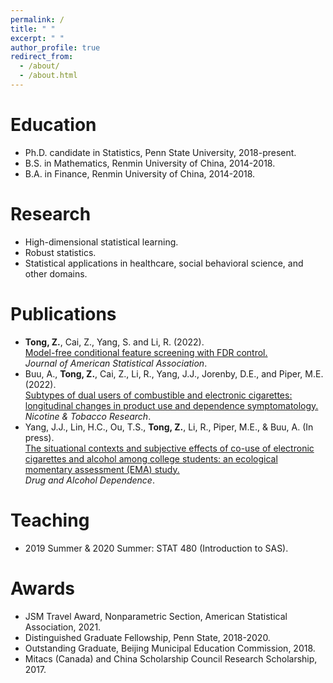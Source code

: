 ```yaml
---
permalink: /
title: " "
excerpt: " "
author_profile: true
redirect_from: 
  - /about/
  - /about.html
---
```



Education
======

* Ph.D. candidate in Statistics, Penn State University, 2018-present.
* B.S.  in Mathematics, Renmin University of China, 2014-2018.
* B.A.  in Finance, Renmin University of China, 2014-2018.


Research
======

* High-dimensional statistical learning.
* Robust statistics.
* Statistical applications in healthcare, social behavioral science, and other domains.


Publications
======

* **Tong, Z.**, Cai, Z., Yang, S. and Li, R. (2022). \
  [Model-free conditional feature screening with FDR control.](https://doi.org/10.1080/01621459.2022.2063130) \
  *Journal of American Statistical Association*.
* Buu, A., **Tong, Z.**, Cai, Z., Li, R., Yang, J.J., Jorenby, D.E., and Piper, M.E. (2022). \
  [Subtypes of dual users of combustible and electronic cigarettes: longitudinal changes in product use and dependence symptomatology.](https://academic.oup.com/ntr/advance-article/doi/10.1093/ntr/ntac151/6615357) \
  *Nicotine & Tobacco Research*.
* Yang, J.J., Lin, H.C., Ou, T.S., **Tong, Z.**, Li, R., Piper, M.E., & Buu, A. (In press). \
  [The situational contexts and subjective effects of co-use of electronic cigarettes and alcohol among college students: an ecological momentary assessment (EMA) study.](https://www.sciencedirect.com/science/article/abs/pii/S0376871622003313) \
  *Drug and Alcohol Dependence*.


Teaching
======

* 2019 Summer & 2020 Summer: STAT 480 (Introduction to SAS).


Awards
======

* JSM Travel Award, Nonparametric Section, American Statistical Association, 2021.
* Distinguished Graduate Fellowship, Penn State, 2018-2020.
* Outstanding Graduate, Beijing Municipal Education Commission, 2018.
* Mitacs (Canada) and China Scholarship Council Research Scholarship, 2017.
